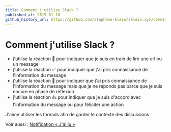 ```yaml
---
title: Comment j'utilise Slack ?
published_at: 2019-01-18
github_history_url: https://github.com/stephane-klein/sklein.xyz/commits/main/contents/fr/garden/007-comment-j-utilise-slack.md
---
```


# Comment j'utilise Slack ?

- j'utilise la réaction 👀 pour indiquer que je suis en train de lire une url ou un message
- j'utilise la réaction ✅ pour indiquer que j'ai pris connaissance de l'information du message
- j'utilise la réaction 🤔 pour indiquer que j'ai pris connaissance de l'information du message mais que je ne réponds pas parce que je suis encore en phase de réflexion
- j'utilise la réaction 👍 pour indiquer que je suis d'accord avec l'information du message ou pour féliciter une action

J'aime utiliser les threads afin de garder le contexte des discussions.

Voir aussi : [Notification « J'ai lu »](../028-notificaton-acknowledge/)
